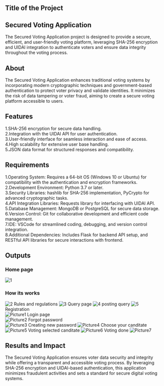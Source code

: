 
## Title of the Project
## Secured Voting Application

The Secured Voting Application project is designed to provide a secure, efficient, and user-friendly voting platform, leveraging SHA-256 encryption and UIDAI integration to authenticate voters and ensure data integrity throughout the voting process.

## About
The Secured Voting Application enhances traditional voting systems by incorporating modern cryptographic techniques and government-based authentication to protect voter privacy and validate identities. It minimizes the risk of data tampering or voter fraud, aiming to create a secure voting platform accessible to users.

## Features

1.SHA-256 encryption for secure data handling.                         
2.Integration with the UIDAI API for user authentication.                              
3.User-friendly interface for seamless interaction and ease of access.                            
4.High scalability for extensive user base handling.                             
5.JSON data format for structured responses and compatibility.                       

## Requirements

1.Operating System: Requires a 64-bit OS (Windows 10 or Ubuntu) for compatibility with the authentication and encryption frameworks.            
2.Development Environment: Python 3.7 or later.           
3.Security Libraries: hashlib for SHA-256 implementation, PyCrypto for advanced cryptographic tasks.         
4.API Integration Libraries: Requests library for interfacing with UIDAI API.           
5.Database Management: MongoDB or PostgreSQL for secure data storage.          
6.Version Control: Git for collaborative development and efficient code management.           
7.IDE: VSCode for streamlined coding, debugging, and version control integration.                  
8.Additional Dependencies: Includes Flask for backend API setup, and RESTful API libraries for secure interactions with frontend.                   

## Outputs

### Home page
![1](https://github.com/user-attachments/assets/f0dafb79-6984-4635-8768-6676025d3bfc)
### How its works
![2](https://github.com/user-attachments/assets/44813a1f-a3c5-4ea9-b2ea-fa83821306b8)
Rules and regulations
![3](https://github.com/user-attachments/assets/d64cbef7-17b1-43f1-9ea6-c06a5fa56a51)
Query page
![4](https://github.com/user-attachments/assets/4896717d-f84d-442d-a869-54658bcec6e3)
posting query
![5](https://github.com/user-attachments/assets/7ea9c2f8-a4d8-4f4e-b1e1-2e458323b0a5)
Registration   
![Picture1](https://github.com/user-attachments/assets/ae2d96e6-f0f6-450b-89bf-e326a4085789)
Login page  
![Picture2](https://github.com/user-attachments/assets/20a14ffb-8869-4251-a7cf-dbd3f8c106ff)
Forgot password  
![Picture3](https://github.com/user-attachments/assets/b2646fd9-07e2-432a-ae03-41bea9c7a674)
Creating new password 
![Picture4](https://github.com/user-attachments/assets/7384cda2-1065-4798-bba9-8bf4dca1e393)
Choose your canditate
![Picture5](https://github.com/user-attachments/assets/747ad885-906c-475d-b982-ce809f888a5a)
Voting selected canditate
![Picture6](https://github.com/user-attachments/assets/8108fc11-8040-4778-bf31-fc402ac6836f)
Voting done
![Picture7](https://github.com/user-attachments/assets/6bea4de0-aeb1-49cb-a71e-18af81b14a0e)


## Results and Impact
The Secured Voting Application ensures voter data security and integrity while offering a transparent and accessible voting process. By leveraging SHA-256 encryption and UIDAI-based authentication, this application minimizes fraudulent activities and sets a standard for secure digital voting systems.

